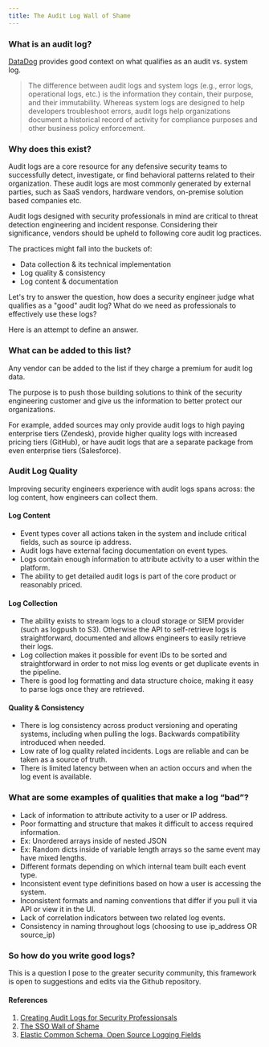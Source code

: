```yaml
---
title: The Audit Log Wall of Shame
---
```

### What is an audit log? 
[DataDog](https://www.datadoghq.com/knowledge-center/audit-logging/) provides good context on what qualifies as an audit vs. system log.

> The difference between audit logs and system logs (e.g., error logs, operational logs, etc.) is the information they contain, their purpose, and their immutability. Whereas system logs are designed to help developers troubleshoot errors, audit logs help organizations document a historical record of activity for compliance purposes and other business policy enforcement.


### Why does this exist?

Audit logs are a core resource for any defensive security teams to successfully detect, investigate, or find behavioral patterns related to their organization. These audit logs are most commonly generated by external parties, such as SaaS vendors, hardware vendors, on-premise solution based companies etc.

Audit logs designed with security professionals in mind are critical to threat detection engineering and incident response. Considering their significance, vendors should be upheld to following core audit log practices.

The practices might fall into the buckets of:

- Data collection & its technical implementation
- Log quality & consistency
- Log content & documentation

Let's try to answer the question, how does a security engineer judge what qualifies as a "good" audit log? What do we need as professionals to effectively use these logs?

Here is an attempt to define an answer.

### What can be added to this list? 
Any vendor can be added to the list if they charge a premium for audit log data.

The purpose is to push those building solutions to think of the security engineering customer and give us the information to better protect our organizations.

For example, added sources may only provide audit logs to high paying enterprise tiers (Zendesk), provide higher quality logs with increased pricing tiers (GitHub), or have audit logs that are a separate package from even enterprise tiers (Salesforce).

### Audit Log Quality

Improving security engineers experience with audit logs spans across: the log content, how engineers can collect them.

#### Log Content
- Event types cover all actions taken in the system and include critical fields, such as source ip address.
- Audit logs have external facing documentation on event types.
- Logs contain enough information to attribute activity to a user within the platform.
- The ability to get detailed audit logs is part of the core product or reasonably priced.

#### Log Collection
- The ability exists to stream logs to a cloud storage or SIEM provider (such as logpush to S3). Otherwise the API to self-retrieve logs is straightforward, documented and allows engineers to easily retrieve their logs. 
- Log collection makes it possible for event IDs to be sorted and straightforward in order to not miss log events or get duplicate events in the pipeline.
- There is good log formatting and data structure choice, making it easy to parse logs once they are retrieved.

 #### Quality & Consistency
- There is log consistency across product versioning and operating systems, including when pulling the logs. Backwards compatibility introduced when needed.
- Low rate of log quality related incidents. Logs are reliable and can be taken as a source of truth.
- There is limited latency between when an action occurs and when the log event is available.


### What are some examples of qualities that make a log “bad”?

- Lack of information to attribute activity to a user or IP address.
- Poor formatting and structure that makes it difficult to access required information.
-   Ex: Unordered arrays inside of nested JSON
-   Ex: Random dicts inside of variable length arrays so the same event may have mixed lengths.
- Different formats depending on which internal team built each event type.
- Inconsistent event type definitions based on how a user is accessing the system.
- Inconsistent formats and naming conventions that differ if you pull it via API or view it in the UI.
- Lack of correlation indicators between two related log events.
- Consistency in naming throughout logs (choosing to use ip_address OR source_ip)

### So how do you write good logs?

This is a question I pose to the greater security community, this framework is open to suggestions and edits via the Github repository.

#### References

1. [Creating Audit Logs for Security Professionsals](https://medium.com/@julieasparks/creating-audit-logs-for-security-professionals-2f81b4046bce)
2. [The SSO Wall of Shame](https://sso.tax/)
3. [Elastic Common Schema, Open Source Logging Fields](https://www.elastic.co/guide/en/ecs/8.6/ecs-reference.html)
